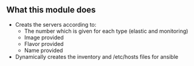 ## What this module does

* Creats the servers according to:
  * The number which is given for each type (elastic and monitoring)
  * Image provided
  * Flavor provided
  * Name provided
* Dynamically creates the inventory and /etc/hosts files for ansible
